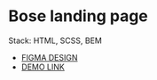 # Bose landing page
Stack: HTML, SCSS, BEM
- [FIGMA DESIGN](https://www.figma.com/file/OMjQNb3hg1LKMV4OwyQ3Ao/BOSE?node-id=0%3A1)
- [DEMO LINK](https://Andrii-Dunets.github.io/layout_miami/)
